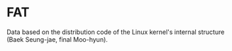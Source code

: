 # FAT
Data based on the distribution code of the Linux kernel's internal structure (Baek Seung-jae, final Moo-hyun).
